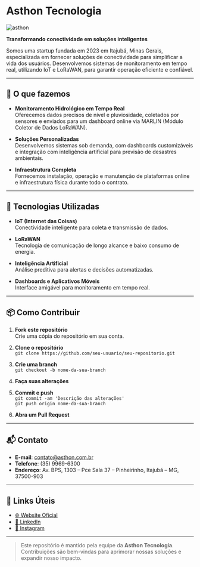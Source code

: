 # Asthon Tecnologia

![asthon](https://github.com/user-attachments/assets/80cdc2dc-afbc-4eed-b946-8481490cfb89)

**Transformando conectividade em soluções inteligentes**

Somos uma startup fundada em 2023 em Itajubá, Minas Gerais, especializada em fornecer soluções de conectividade para simplificar a vida dos usuários. Desenvolvemos sistemas de monitoramento em tempo real, utilizando IoT e LoRaWAN, para garantir operação eficiente e confiável.

---

## 🚀 O que fazemos

- **Monitoramento Hidrológico em Tempo Real**  
  Oferecemos dados precisos de nível e pluviosidade, coletados por sensores e enviados para um dashboard online via MARLIN (Módulo Coletor de Dados LoRaWAN).

- **Soluções Personalizadas**  
  Desenvolvemos sistemas sob demanda, com dashboards customizáveis e integração com inteligência artificial para previsão de desastres ambientais.

- **Infraestrutura Completa**  
  Fornecemos instalação, operação e manutenção de plataformas online e infraestrutura física durante todo o contrato.

---

## 🧩 Tecnologias Utilizadas

- **IoT (Internet das Coisas)**  
  Conectividade inteligente para coleta e transmissão de dados.

- **LoRaWAN**  
  Tecnologia de comunicação de longo alcance e baixo consumo de energia.

- **Inteligência Artificial**  
  Análise preditiva para alertas e decisões automatizadas.

- **Dashboards e Aplicativos Móveis**  
  Interface amigável para monitoramento em tempo real.

---

## 📦 Como Contribuir

1. **Fork este repositório**  
   Crie uma cópia do repositório em sua conta.

2. **Clone o repositório**  
   `git clone https://github.com/seu-usuario/seu-repositorio.git`

3. **Crie uma branch**  
   `git checkout -b nome-da-sua-branch`

4. **Faça suas alterações**

5. **Commit e push**  
   `git commit -am 'Descrição das alterações'`  
   `git push origin nome-da-sua-branch`

6. **Abra um Pull Request**

---

## 📬 Contato

- **E-mail**: [contato@asthon.com.br](mailto:contato@asthon.com.br)
- **Telefone**: (35) 9969-6300
- **Endereço**: Av. BPS, 1303 – Pce Sala 37 – Pinheirinho, Itajubá – MG, 37500-903

---

## 🔗 Links Úteis

- [🌐 Website Oficial](https://asthon.com.br/)
- [🔗 LinkedIn](https://www.linkedin.com/company/asthon-tecnologia)
- [📸 Instagram](https://www.instagram.com/asthon.tecnologia)

---

> Este repositório é mantido pela equipe da **Asthon Tecnologia**. Contribuições são bem-vindas para aprimorar nossas soluções e expandir nosso impacto.
